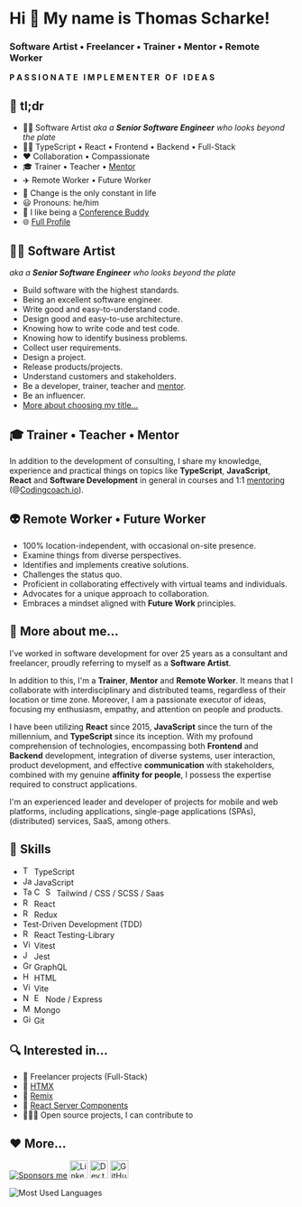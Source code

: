 # Hi 👋 My name is Thomas Scharke!

### Software Artist • Freelancer • Trainer • Mentor • Remote Worker

<b>P A S S I O N A T E&nbsp;&nbsp;&nbsp;I M P L E M E N T E R&nbsp;&nbsp;&nbsp;O F&nbsp;&nbsp;&nbsp;I D E A S</b>

## 🦑 tl;dr

* 🧑‍🎨 Software Artist _aka a **Senior Software Engineer** who looks beyond the plate_
* 🧑‍💻 TypeScript • React • Frontend • Backend • Full-Stack
* ❤️ Collaboration • Compassionate
* 🎓 Trainer • Teacher • [Mentor](https://mentors.codingcoach.io/?name=Thomas+Scharke)
* ✈️ Remote Worker • Future Worker
* 📝 Change is the only constant in life
* 😃 Pronouns: he/him
* 🐶 I like being a [Conference Buddy](https://www.conferencebuddy.io)
* 🌐 [Full Profile](https://bit.ly/thomas_scharke)

## 🧑‍🎨 Software Artist

_aka a **Senior Software Engineer** who looks beyond the plate_

* Build software with the highest standards.
* Being an excellent software engineer.
* Write good and easy-to-understand code.
* Design good and easy-to-use architecture.
* Knowing how to write code and test code.
* Knowing how to identify business problems.
* Collect user requirements.
* Design a project.
* Release products/projects.
* Understand customers and stakeholders.
* Be a developer, trainer, teacher and [mentor](https://mentors.codingcoach.io/?name=Thomas+Scharke).
* Be an influencer.
* [More about choosing my title…](https://bit.ly/softwareArtist)

## 🎓 Trainer • Teacher • Mentor

In addition to the development of consulting, I share my knowledge, experience and practical things on topics
like **TypeScript**, **JavaScript**, **React** and **Software Development** in general in courses and
1:1 [mentoring](https://mentors.codingcoach.io/?name=Thomas+Scharke) (@[Codingcoach.io](https://codingcoach.io)).

## 👽 Remote Worker • Future Worker

* 100% location-independent, with occasional on-site presence.
* Examine things from diverse perspectives.
* Identifies and implements creative solutions.
* Challenges the status quo.
* Proficient in collaborating effectively with virtual teams and individuals.
* Advocates for a unique approach to collaboration.
* Embraces a mindset aligned with **Future Work** principles.

## 🦸‍ More about me…

I've worked in software development for over 25 years as a consultant and freelancer, proudly referring to myself as
a **Software Artist**.

In addition to this, I'm a **Trainer**, **Mentor** and **Remote Worker**.
It means that I collaborate with interdisciplinary and distributed teams, regardless of their
location or time zone.
Moreover, I am a passionate executor of ideas, focusing my enthusiasm, empathy, and attention on people and products.

I have been utilizing **React** since 2015, **JavaScript** since the turn of the millennium, and **TypeScript** since
its inception. With my profound comprehension of technologies, encompassing both **Frontend** and **Backend**
development, integration of diverse systems, user interaction, product development, and effective **communication**
with stakeholders, combined with my genuine **affinity for people**, I possess the expertise required to construct applications.

I'm an experienced leader and developer of projects for mobile and web platforms, including applications,
single-page applications (SPAs), (distributed) services, SaaS, among others.

## 🧠 Skills

<ul>
    <li>
        <img src="https://raw.githubusercontent.com/danielcranney/readme-generator/main/public/icons/skills/typescript-colored.svg" width="16" height="16" alt="TypeScript" /> 
        TypeScript
    </li>
    <li>
        <img src="https://raw.githubusercontent.com/danielcranney/readme-generator/main/public/icons/skills/javascript-colored.svg" width="16" height="16" alt="JavaScript" /> 
        JavaScript
    </li>
    <li>
        <img src="https://raw.githubusercontent.com/danielcranney/readme-generator/main/public/icons/skills/tailwindcss-colored.svg" width="16" height="16" alt="Tailwind" /> 
        <img src="https://raw.githubusercontent.com/danielcranney/readme-generator/main/public/icons/skills/css3-colored.svg" width="16" height="16" alt="CSS" /> 
        <img src="https://raw.githubusercontent.com/danielcranney/readme-generator/main/public/icons/skills/sass-colored.svg" width="16" height="16" alt="Saas" /> 
        Tailwind / CSS / SCSS / Saas
    </li>
    <li>
        <img src="https://raw.githubusercontent.com/danielcranney/readme-generator/main/public/icons/skills/react-colored.svg" width="16" height="16" alt="React" /> 
        React
    </li>
    <li>
        <img src="https://raw.githubusercontent.com/danielcranney/readme-generator/main/public/icons/skills/redux-colored.svg" width="16" height="16" alt="Redux" /> 
        Redux
    </li>
    <li>
        Test-Driven Development (TDD)
    </li>
    <li>
        <img src="https://testing-library.com/img/octopus-64x64.png" width="16" height="16" alt="React Testing-Library" /> 
        React Testing-Library
    </li>
    <li>
        <img src="https://vitest.dev/logo-shadow.svg" width="16" height="16" alt="Vitest" /> 
        Vitest
    </li>
    <li>
        <img src="https://wallabyjs.com/assets/img/jest-logo.svg" width="16" height="16" alt="Jest" /> 
        Jest
    </li>
    <li>
        <img src="https://raw.githubusercontent.com/danielcranney/readme-generator/main/public/icons/skills/graphql-colored.svg" width="16" height="16" alt="GraphQL" /> 
        GraphQL
    </li>
    <li>
        <img src="https://raw.githubusercontent.com/danielcranney/readme-generator/main/public/icons/skills/html5-colored.svg" width="16" height="16" alt="HTML" /> 
        HTML
    </li>
    <li>
        <img src="https://raw.githubusercontent.com/danielcranney/readme-generator/main/public/icons/skills/vite-colored.svg" width="16" height="16" alt="Vite" /> 
        Vite
    </li>
    <li>
        <img src="https://raw.githubusercontent.com/danielcranney/readme-generator/main/public/icons/skills/nodejs-colored.svg" width="16" height="16" alt="Node" /> 
        <img src="https://raw.githubusercontent.com/danielcranney/readme-generator/main/public/icons/skills/express-colored.svg" width="16" height="16" alt="Express" /> 
        Node / Express
    </li>
    <li>
        <img src="https://raw.githubusercontent.com/danielcranney/readme-generator/main/public/icons/skills/mongodb-colored.svg" width="16" height="16" alt="Mongo" /> 
        Mongo
    </li>
    <li>
        <img src="https://raw.githubusercontent.com/danielcranney/readme-generator/main/public/icons/skills/git-colored.svg" width="16" height="16" alt="Git" />
        Git
    </li>
</ul>

## 🔍 Interested in…

* 🥂 Freelancer projects (Full-Stack)
* 🧠 [HTMX](https://www.jetbrains.com/guide/dotnet/tutorials/htmx-aspnetcore/what-is-htmx)
* 🧠 [Remix](https://remix.run)
* 🧠 [React Server Components](https://react.dev/blog/2023/03/22/react-labs-what-we-have-been-working-on-march-2023#react-server-components)
* 🧑‍🤝‍🧑 Open source projects, I can contribute to

## ❤️ More…

[![Sponsors me](https://img.shields.io/static/v1?label=Sponsor&message=%E2%9D%A4&logo=GitHub&color=%23fe8e86)](https://github.com/sponsors/tscharke)
[<img src="https://raw.githubusercontent.com/danielcranney/readme-generator/main/public/icons/socials/linkedin.svg" width="32" height="32" alt="LinkedIn-Profile">](https://www.linkedin.com/in/tscharke)
[<img src="https://raw.githubusercontent.com/danielcranney/readme-generator/main/public/icons/socials/devdotto.svg" width="32" height="32" alt="Dev.to-Profile">](https://www.dev.to/tscharke)
[<img src="https://raw.githubusercontent.com/danielcranney/readme-generator/main/public/icons/socials/github.svg" width="32" height="32" alt="GitHub-Profile">](https://www.github.com/tscharke)

![Most Used Languages](https://github-readme-stats.vercel.app/api/top-langs/?username=tscharke&show_icons=true&theme=transparent&layout=compact&hide_progress=true&hide_border=true&langs_count=5&hide=Java,Ruby,Starlark&cache_seconds=86400)
